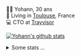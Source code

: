 <p>
  👨🏻 <bold>Yohann</bold>, 30 ans<br/>
  💼 Living in <a href="https://www.google.com/maps?q=toulouse">Toulouse</a>, France<br/>
  💻 CTO at <a href="https://trayvisor.com/">Trayvisor</a><br/>
</p>

<a href="https://github.com/anuraghazra/github-readme-stats"><img align="center" src="https://github-readme-stats-dviw-8taegaswk-yohann84ls-projects.vercel.app//api?username=yohann84L&show_icons=true&include_all_commits=true" alt="Yohann's github stats" /> </a>


<details>
  <summary>Some stats ...</summary><br/>
  

<!--START_SECTION:waka-->
![Code Time](http://img.shields.io/badge/Code%20Time-1%2C232%20hrs%2027%20mins-blue)

![Profile Views](http://img.shields.io/badge/Profile%20Views-0-blue)

**🐱 My GitHub Data** 

> 📦 440.9 kB Used in GitHub's Storage 
 > 
> 🏆 361 Contributions in the Year 2025
 > 
> 🚫 Not Opted to Hire
 > 
> 📜 26 Public Repositories 
 > 
> 🔑 21 Private Repositories 
 > 
**I'm an Early 🐤** 

```text
🌞 Morning                23573 commits       ████████░░░░░░░░░░░░░░░░░   30.00 % 
🌆 Daytime                45275 commits       ██████████████░░░░░░░░░░░   57.62 % 
🌃 Evening                9588 commits        ███░░░░░░░░░░░░░░░░░░░░░░   12.20 % 
🌙 Night                  145 commits         ░░░░░░░░░░░░░░░░░░░░░░░░░   00.18 % 
```
📅 **I'm Most Productive on Wednesday** 

```text
Monday                   14924 commits       █████░░░░░░░░░░░░░░░░░░░░   18.99 % 
Tuesday                  14742 commits       █████░░░░░░░░░░░░░░░░░░░░   18.76 % 
Wednesday                16295 commits       █████░░░░░░░░░░░░░░░░░░░░   20.74 % 
Thursday                 15972 commits       █████░░░░░░░░░░░░░░░░░░░░   20.33 % 
Friday                   15127 commits       █████░░░░░░░░░░░░░░░░░░░░   19.25 % 
Saturday                 547 commits         ░░░░░░░░░░░░░░░░░░░░░░░░░   00.70 % 
Sunday                   974 commits         ░░░░░░░░░░░░░░░░░░░░░░░░░   01.24 % 
```


📊 **This Week I Spent My Time On** 

```text
🕑︎ Time Zone: Europe/Paris

💬 Programming Languages: 
JavaScript               55 mins             ████████████████████████░   95.69 % 
Other                    2 mins              █░░░░░░░░░░░░░░░░░░░░░░░░   03.75 % 
JSON                     0 secs              ░░░░░░░░░░░░░░░░░░░░░░░░░   00.55 % 

🔥 Editors: 
Cursor                   44 mins             ███████████████████░░░░░░   75.92 % 
Zed                      14 mins             ██████░░░░░░░░░░░░░░░░░░░   24.08 % 

💻 Operating System: 
Mac                      58 mins             █████████████████████████   100.00 % 
```

**I Mostly Code in Python** 

```text
Python                   25 repos            ██████████████░░░░░░░░░░░   54.35 % 
Jupyter Notebook         4 repos             ██░░░░░░░░░░░░░░░░░░░░░░░   08.70 % 
JavaScript               3 repos             ██░░░░░░░░░░░░░░░░░░░░░░░   06.52 % 
HTML                     2 repos             █░░░░░░░░░░░░░░░░░░░░░░░░   04.35 % 
Shell                    1 repo              █░░░░░░░░░░░░░░░░░░░░░░░░   02.17 % 
```




 Last Updated on 25/04/2025 00:40:56 UTC
<!--END_SECTION:waka-->
